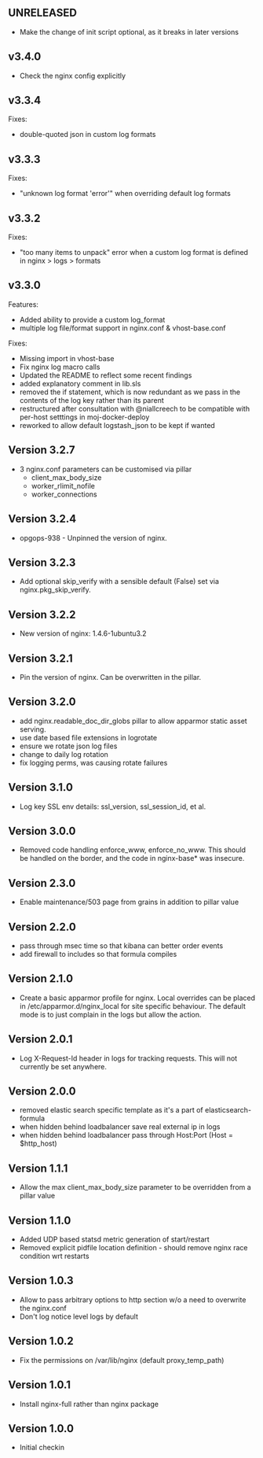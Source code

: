 ## UNRELEASED
* Make the change of init script optional, as it breaks in later versions

## v3.4.0
* Check the nginx config explicitly

## v3.3.4

Fixes:
* double-quoted json in custom log formats

## v3.3.3

Fixes:
* "unknown log format 'error'" when overriding default log formats

## v3.3.2

Fixes:
* "too many items to unpack" error when a custom log format is defined in nginx > logs > formats

## v3.3.0

Features:
* Added ability to provide a custom log_format
* multiple log file/format support in nginx.conf & vhost-base.conf

Fixes:
* Missing import in vhost-base
* Fix nginx log macro calls
* Updated the README to reflect some recent findings
* added explanatory comment in lib.sls
* removed the if statement, which is now redundant as we pass in the contents of the log key rather than its parent
* restructured after consultation with @niallcreech to be compatible with per-host setttings in moj-docker-deploy
* reworked to allow default logstash_json to be kept if wanted
    
## Version 3.2.7
* 3 nginx.conf parameters can be customised via pillar
  * client_max_body_size
  * worker_rlimit_nofile
  * worker_connections

## Version 3.2.4
* opgops-938 - Unpinned the version of nginx.

## Version 3.2.3
* Add optional skip_verify with a sensible default (False) set via nginx.pkg_skip_verify.

## Version 3.2.2
* New version of nginx: 1.4.6-1ubuntu3.2

## Version 3.2.1
* Pin the version of nginx. Can be overwritten in the pillar.

## Version 3.2.0

* add nginx.readable_doc_dir_globs pillar to allow apparmor static asset serving.
* use date based file extensions in logrotate
* ensure we rotate json log files
* change to daily log rotation
* fix logging perms, was causing rotate failures

## Version 3.1.0

* Log key SSL env details: ssl_version, ssl_session_id, et al.

## Version 3.0.0

* Removed code handling enforce_www, enforce_no_www. This should be handled
  on the border, and the code in nginx-base* was insecure.

## Version 2.3.0

* Enable maintenance/503 page from grains in addition to pillar value

## Version 2.2.0

* pass through msec time so that kibana can better order events
* add firewall to includes so that formula compiles

## Version 2.1.0

* Create a basic apparmor profile for nginx. Local overrides can be placed in
  /etc/apparmor.d/nginx_local for site specific behaviour. The default mode is
  to just complain in the logs but allow the action.

## Version 2.0.1

* Log X-Request-Id header in logs for tracking requests. This will not
  currently be set anywhere.

## Version 2.0.0

* removed elastic search specific template as it's a part of elasticsearch-formula
* when hidden behind loadbalancer save real external ip in logs
* when hidden behind loadbalancer pass through Host:Port (Host = $http_host)

## Version 1.1.1

* Allow the max client_max_body_size parameter to be overridden from a pillar value

## Version 1.1.0

* Added UDP based statsd metric generation of start/restart
* Removed explicit pidfile location definition - should remove nginx race condition wrt restarts

## Version 1.0.3

* Allow to pass arbitrary options to http section w/o a need to overwrite the nginx.conf
* Don't log notice level logs by default

## Version 1.0.2

* Fix the permissions on /var/lib/nginx (default proxy_temp_path)

## Version 1.0.1

* Install nginx-full rather than nginx package

## Version 1.0.0

* Initial checkin

